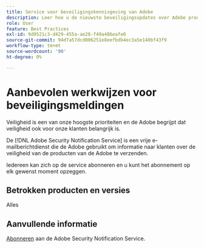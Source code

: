 ```yaml
---
title: Service voor beveiligingskennisgeving van Adobe
description: Leer hoe u de nieuwste beveiligingsupdates over Adobe producten kunt ophalen.
role: User
feature: Best Practices
exl-id: 9d9521c3-d429-455a-ae28-f49a486eafe0
source-git-commit: 94d7a57dcd006251e8eefbdb4ec3a5e140bf43f9
workflow-type: tm+mt
source-wordcount: '90'
ht-degree: 0%

---
```


# Aanbevolen werkwijzen voor beveiligingsmeldingen

Veiligheid is een van onze hoogste prioriteiten en de Adobe begrijpt dat veiligheid ook voor onze klanten belangrijk is.

De [!DNL Adobe Security Notification Service] is een vrije e-mailberichtdienst die de Adobe gebruikt om informatie naar klanten over de veiligheid van de producten van de Adobe te verzenden.

Iedereen kan zich op de service abonneren en u kunt het abonnement op elk gewenst moment opzeggen.

## Betrokken producten en versies

Alles

## Aanvullende informatie

[Abonneren](https://www.adobe.com/subscription/adbeSecurityNotifications.html) aan de Adobe Security Notification Service.
